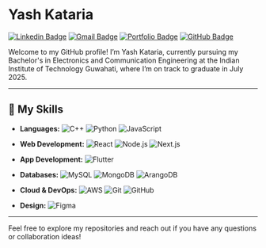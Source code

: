 # Yash Kataria

[![Linkedin Badge](https://img.shields.io/badge/-Yash%20Kataria-blue?style=flat-square&logo=Linkedin&logoColor=white&link=https://www.linkedin.com/in/yash-kataria-4839a01b3/)](https://www.linkedin.com/in/yash-kataria-4839a01b3/)
[![Gmail Badge](https://img.shields.io/badge/-yashkataria15@gmail.com-c14438?style=flat-square&logo=Gmail&logoColor=white&link=mailto:yashkataria15@gmail.com)](mailto:yashkataria15@gmail.com)
[![Portfolio Badge](https://img.shields.io/badge/Portfolio-yashkataria.com-blueviolet)](https://yash-kataria.vercel.app/)
[![GitHub Badge](https://img.shields.io/badge/-yashhkataria-181717?style=flat-square&logo=github)](https://github.com/yashhkataria)

Welcome to my GitHub profile! I’m Yash Kataria, currently pursuing my Bachelor's in Electronics and Communication Engineering at the Indian Institute of Technology Guwahati, where I’m on track to graduate in July 2025. 

---

## 🔧 My Skills

- **Languages:**
  ![C++](https://img.shields.io/badge/-C++-00599C?style=flat-square&logo=c%2B%2B&logoColor=white)
  ![Python](https://img.shields.io/badge/-Python-3776AB?style=flat-square&logo=python&logoColor=white)
  ![JavaScript](https://img.shields.io/badge/-JavaScript-F7DF1E?style=flat-square&logo=javascript&logoColor=black)

- **Web Development:**
  ![React](https://img.shields.io/badge/-React-61DAFB?style=flat-square&logo=react&logoColor=black)
  ![Node.js](https://img.shields.io/badge/-Node.js-339933?style=flat-square&logo=node.js&logoColor=white)
  ![Next.js](https://img.shields.io/badge/-Next.js-000000?style=flat-square&logo=next.js&logoColor=white)

- **App Development:**
  ![Flutter](https://img.shields.io/badge/-Flutter-02569B?style=flat-square&logo=flutter&logoColor=white)

- **Databases:**
  ![MySQL](https://img.shields.io/badge/-MySQL-4479A1?style=flat-square&logo=mysql&logoColor=white)
  ![MongoDB](https://img.shields.io/badge/-MongoDB-47A248?style=flat-square&logo=mongodb&logoColor=white)
  ![ArangoDB](https://img.shields.io/badge/-ArangoDB-973B2F?style=flat-square&logo=arangodb&logoColor=white)

- **Cloud & DevOps:**
  ![AWS](https://img.shields.io/badge/-AWS-232F3E?style=flat-square&logo=amazon-aws&logoColor=white)
  ![Git](https://img.shields.io/badge/-Git-F05032?style=flat-square&logo=git&logoColor=white)
  ![GitHub](https://img.shields.io/badge/-GitHub-181717?style=flat-square&logo=github&logoColor=white)

- **Design:**
  ![Figma](https://img.shields.io/badge/-Figma-F24E1E?style=flat-square&logo=figma&logoColor=white)

---

Feel free to explore my repositories and reach out if you have any questions or collaboration ideas!
